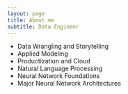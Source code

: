 ```yaml
---
layout: page
title: About me
subtitle: Data Engineer
---
```


-  Data Wrangling and Storytelling
-  Applied Modeling
-  Productization and Cloud
-  Natural Language Processing
-  Neural Network Foundations
-  Major Neural Network Architectures
